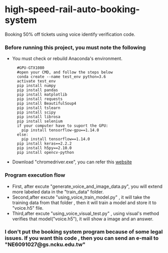 # high-speed-rail-auto-booking-system
Booking 50% off tickets using voice identify verification code.
<h3>Before running this project, you must note the following</h3>
<ul>
  <li>You must check or rebuild Anaconda's environment.</li>
  
      #GPU-GTX1080
      #open your CMD, and follow the steps below
      conda create --name test_env python=3.6
      activate test_env
      pip install numpy
      pip install pandas
      pip install matplotlib
      pip install requests
      pip install BeautifulSoup4
      pip install tslearn
      pip install scipy
      pip install librosa
      pip install selenium
      if your computer have to suport the GPU:
        pip install tensorflow-gpu==1.14.0
      else:
        pip install tensorflow==1.14.0
      pip install keras==2.2.2
      pip install h5py==2.10.0
      pip install opencv-python
  <li>Download "chromedriver.exe", you can refer this <a href="https://medium.com/@bob800530/selenium-1-%E9%96%8B%E5%95%9Fchrome%E7%80%8F%E8%A6%BD%E5%99%A8-21448980dff9">website</a></li>
</ul>

<h3>Program execution flow</h3>
<ul>
  <li>First, after excute "generate_voice_and_image_data.py", you will extend more labeled data in the "train_data" folder.</li>
  <li>Second,after excute "using_voice_train_model.py" , it will take the training data from that folder , then it will train a model and store it to "voice.h5" file.</li>
  <li>Third,after excute "using_voice_visual_test.py" , using visual's method verifies that model("voice.h5"), it will show a image and an answer.</li>
</ul>
<h3>I don't put the booking system program because of some legal issues. If you want this code , then you can send an e-mail to "NE6091027@gs.ncku.edu.tw"</h3>
